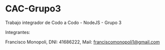 # CAC-Grupo3
Trabajo integrador de Codo a Codo - NodeJS - Grupo 3

Integrantes:

Francisco Monopoli, DNI: 41686222, Mail: franciscomonopoli1@gmail.com
